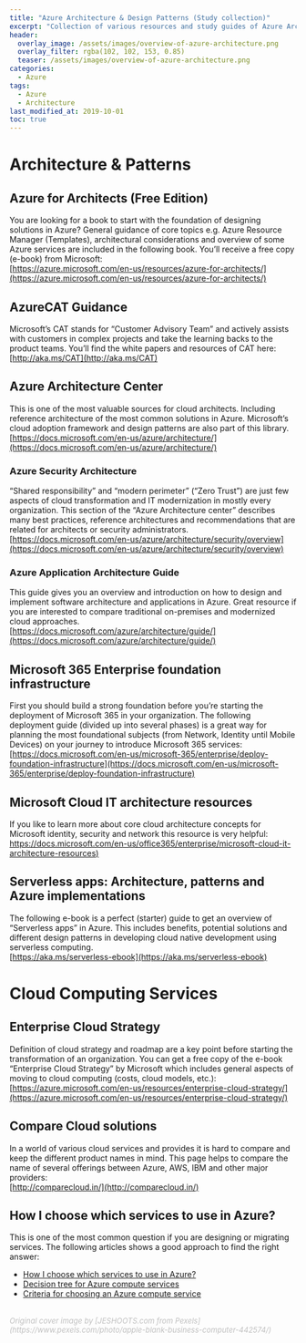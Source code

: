 ```yaml
---
title: "Azure Architecture & Design Patterns (Study collection)"
excerpt: "Collection of various resources and study guides of Azure Architecture & Design Patterns"
header:
  overlay_image: /assets/images/overview-of-azure-architecture.png
  overlay_filter: rgba(102, 102, 153, 0.85)
  teaser: /assets/images/overview-of-azure-architecture.png
categories:
  - Azure
tags:
  - Azure
  - Architecture
last_modified_at: 2019-10-01
toc: true
---
```


# Architecture & Patterns
## Azure for Architects (Free Edition)
You are looking for a book to start with the foundation of designing solutions in Azure? General guidance of core topics e.g. Azure Resource Manager (Templates), architectural considerations and overview of some Azure services are included in the following book.  You’ll receive a free copy (e-book) from Microsoft:  
 [https://azure.microsoft.com/en-us/resources/azure-for-architects/](https://azure.microsoft.com/en-us/resources/azure-for-architects/) 

## AzureCAT Guidance
Microsoft’s CAT stands for “Customer Advisory Team” and actively assists with customers in complex projects and take the learning backs to the product teams.
You’ll find the white papers and resources of CAT here:  
[http://aka.ms/CAT](http://aka.ms/CAT)

## Azure Architecture Center
This is one of the most valuable sources for cloud architects. Including reference architecture of the most common solutions in Azure. Microsoft’s cloud adoption framework and design patterns are also part of this library.  
[https://docs.microsoft.com/en-us/azure/architecture/](https://docs.microsoft.com/en-us/azure/architecture/)

### Azure Security Architecture
“Shared responsibility” and “modern perimeter” (“Zero Trust”) are just few aspects of cloud transformation and IT modernization in mostly every organization. This section of the “Azure Architecture center” describes many best practices, reference architectures and recommendations that are related for architects or security administrators.  
[https://docs.microsoft.com/en-us/azure/architecture/security/overview](https://docs.microsoft.com/en-us/azure/architecture/security/overview) 

### Azure Application Architecture Guide
This guide gives you an overview and introduction on how to design and implement software architecture and applications in Azure. Great resource if you are interested to compare traditional on-premises and modernized cloud approaches.  
[https://docs.microsoft.com/azure/architecture/guide/](https://docs.microsoft.com/azure/architecture/guide/) 

## Microsoft 365 Enterprise foundation infrastructure
First you should build a strong foundation before you’re starting the deployment of Microsoft 365 in your organization. The following deployment guide (divided up into several phases) is a great way for planning the most foundational subjects (from Network, Identity until Mobile Devices) on your journey to introduce Microsoft 365 services:  
[https://docs.microsoft.com/en-us/microsoft-365/enterprise/deploy-foundation-infrastructure](https://docs.microsoft.com/en-us/microsoft-365/enterprise/deploy-foundation-infrastructure)

## Microsoft Cloud IT architecture resources
If you like to learn more about core cloud architecture concepts for Microsoft identity, security and network this resource is very helpful:  
 [https://docs.microsoft.com/en-us/office365/enterprise/microsoft-cloud-it-architecture-resources)](https://docs.microsoft.com/en-us/office365/enterprise/microsoft-cloud-it-architecture-resources) 

## Serverless apps: Architecture, patterns and Azure implementations
The following e-book is a perfect (starter) guide to get an overview of “Serverless apps” in Azure. This includes benefits, potential solutions and different design patterns in developing cloud native development using serverless computing.  
[https://aka.ms/serverless-ebook](https://aka.ms/serverless-ebook) 

# Cloud Computing Services
## Enterprise Cloud Strategy
Definition of cloud strategy and roadmap are a key point before starting the transformation of an organization.
You can get a free copy of the e-book “Enterprise Cloud Strategy” by Microsoft which includes general aspects of moving to cloud computing (costs, cloud models, etc.):  
[https://azure.microsoft.com/en-us/resources/enterprise-cloud-strategy/](https://azure.microsoft.com/en-us/resources/enterprise-cloud-strategy/)

## Compare Cloud solutions
In a world of various cloud services and provides it is hard to compare and keep the different product names in mind.
This page helps to compare the name of several offerings between Azure, AWS, IBM and other major providers:  
 [http://comparecloud.in/](http://comparecloud.in/) 

## How I choose which services to use in Azure?
This is one of the most common question if you are designing or migrating services. The following articles shows a good approach to find the right answer:  
* [How I choose which services to use in Azure?](https://azure.microsoft.com/en-us/blog/how-i-choose-which-services-to-use-in-azure/)  
* [Decision tree for Azure compute services](https://docs.microsoft.com/en-us/azure/architecture/guide/technology-choices/compute-decision-tree)  
* [Criteria for choosing an Azure compute service](https://docs.microsoft.com/en-us/azure/architecture/guide/technology-choices/compute-comparison)  
<br>
<span style="color:silver;font-style:italic;font-size:small">Original cover image by [JESHOOTS.com from Pexels](https://www.pexels.com/photo/apple-blank-business-computer-442574/)</span>
